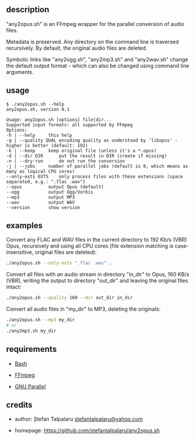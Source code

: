 ## description

"any2opus.sh" is an FFmpeg wrapper for the parallel conversion of audio files.

Metadata is preserved. Any directory on the command line is traversed
recursively. By default, the original audio files are deleted.

Symbolic links like "any2ogg.sh", "any2mp3.sh" and "any2wav.sh" change the
default output format - which can also be changed using command line arguments.

## usage

```text
$ ./any2opus.sh --help
any2opus.sh, version 0.1

Usage: any2opus.sh [options] file|dir...
Supported input formats: all supported by FFmpeg
Options:
-h | --help		this help
-q | --quality QUAL	encoding quality as understood by 'libopus' - higher is better (default: 192)
-k | --keep		keep original file (unless it's a *.opus)
-d | --dir DIR		put the result in DIR (create if missing)
-n | --dry-run		do not run the conversion
-j | --jobs		number of parallel jobs (default is 0, which means as many as logical CPU cores)
--only-exts EXTS	only process files with these extensions (space separated, e.g.: ".flac .wav")
--opus			output Opus (default)
--ogg			output Ogg/Vorbis
--mp3			output MP3
--wav			output WAV
--version		show version
```

## examples

Convert any FLAC and WAV files in the current directory to 192 Kb/s (VBR) Opus, recursively
and using all CPU cores (file extension matching is case-insensitive, original files are deleted):

```bash
./any2opus.sh --only-exts ".flac .wav" .
```

Convert all files with an audio stream in directory "in\_dir" to Opus, 160 KB/s
(VBR), writing the output to directory "out\_dir" and leaving the original files intact:

```bash
./any2opus.sh --quality 160 --dir out_dir in_dir
```

Convert all audio files in "my\_dir" to MP3, deleting the originals:

```bash
./any2opus.sh --mp3 my_dir
# or
./any2mp3.sh my_dir
```

## requirements

- [Bash](https://www.gnu.org/software/bash/)

- [FFmpeg](https://ffmpeg.org/)

- [GNU Parallel](https://www.gnu.org/software/parallel/)

## credits

- author: Ștefan Talpalaru <stefantalpalaru@yahoo.com>

- homepage: https://github.com/stefantalpalaru/any2opus.sh

